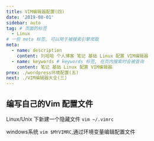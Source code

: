 ```yaml
---
title: VIM编辑器配置(四)
date: '2019-08-01'
sidebar: auto
tag: # 页面的标签 
  - Linux
# 一些 meta 标签, 可以用于被搜索引擎爬取
meta:
  - name: description
    content: 刘哈哈 个人博客 笔记 基础 Linux 配置 VIM编辑器
  - name: keywords # keywords 标签, 在页内搜索时会被查询
    content: 笔记 基础 Linux 配置 VIM编辑器
prex: ./wordpress环境配置(五)
next: ./VIM编辑器大全(三)
---
```


## 编写自己的Vim 配置文件
Linux/Unix 下新建一个隐藏文件 `vim ~/.vimrc`

windows系统 `vim $MYVIMRC`,通过环境变量编辑配置文件

